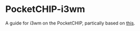 # PocketCHIP-i3wm
A guide for i3wm on the PocketCHIP, partically based on [this](https://github.com/justinwash/PocketCHIP-i3wm).
